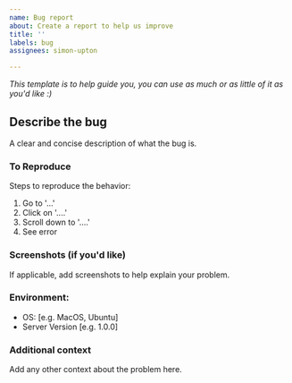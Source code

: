 ```yaml
---
name: Bug report
about: Create a report to help us improve
title: ''
labels: bug
assignees: simon-upton

---
```


*This template is to help guide you, you can use as much or as little of it as you'd like :)*

## Describe the bug
A clear and concise description of what the bug is.

### To Reproduce
Steps to reproduce the behavior:
1. Go to '...'
2. Click on '....'
3. Scroll down to '....'
4. See error

### Screenshots (if you'd like)
If applicable, add screenshots to help explain your problem.

### Environment:
 - OS: [e.g. MacOS, Ubuntu]
 - Server Version [e.g. 1.0.0]

### Additional context
Add any other context about the problem here.
